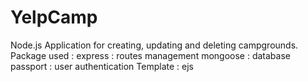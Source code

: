 # YelpCamp

  Node.js Application for creating, updating and deleting campgrounds.
  Package used :
  express : routes management
  mongoose : database
  passport : user authentication
  Template : ejs
